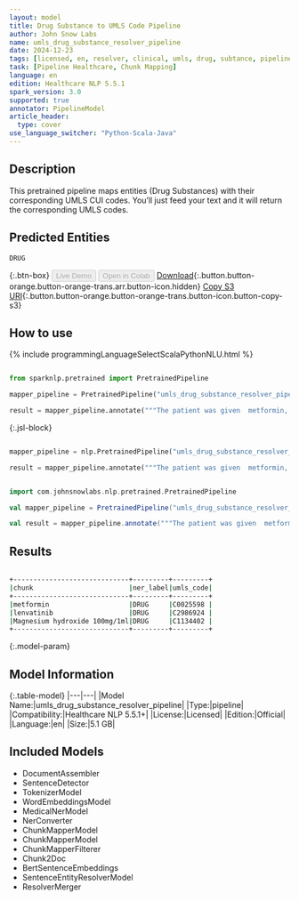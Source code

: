```yaml
---
layout: model
title: Drug Substance to UMLS Code Pipeline
author: John Snow Labs
name: umls_drug_substance_resolver_pipeline
date: 2024-12-23
tags: [licensed, en, resolver, clinical, umls, drug, subtance, pipeline]
task: [Pipeline Healthcare, Chunk Mapping]
language: en
edition: Healthcare NLP 5.5.1
spark_version: 3.0
supported: true
annotator: PipelineModel
article_header:
  type: cover
use_language_switcher: "Python-Scala-Java"
---
```


## Description

This pretrained pipeline maps entities (Drug Substances) with their corresponding UMLS CUI codes. You’ll just feed your text and it will return the corresponding UMLS codes.

## Predicted Entities

`DRUG`

{:.btn-box}
<button class="button button-orange" disabled>Live Demo</button>
<button class="button button-orange" disabled>Open in Colab</button>
[Download](https://s3.amazonaws.com/auxdata.johnsnowlabs.com/clinical/models/umls_drug_substance_resolver_pipeline_en_5.5.1_3.0_1734963236674.zip){:.button.button-orange.button-orange-trans.arr.button-icon.hidden}
[Copy S3 URI](s3://auxdata.johnsnowlabs.com/clinical/models/umls_drug_substance_resolver_pipeline_en_5.5.1_3.0_1734963236674.zip){:.button.button-orange.button-orange-trans.button-icon.button-copy-s3}

## How to use



<div class="tabs-box" markdown="1">
{% include programmingLanguageSelectScalaPythonNLU.html %}
  
```python

from sparknlp.pretrained import PretrainedPipeline

mapper_pipeline = PretrainedPipeline("umls_drug_substance_resolver_pipeline", "en", "clinical/models")

result = mapper_pipeline.annotate("""The patient was given  metformin, lenvatinib and Magnesium hydroxide 100mg/1ml""")

```

{:.jsl-block}
```python

mapper_pipeline = nlp.PretrainedPipeline("umls_drug_substance_resolver_pipeline", "en", "clinical/models")

result = mapper_pipeline.annotate("""The patient was given  metformin, lenvatinib and Magnesium hydroxide 100mg/1ml""")

```
```scala

import com.johnsnowlabs.nlp.pretrained.PretrainedPipeline

val mapper_pipeline = PretrainedPipeline("umls_drug_substance_resolver_pipeline", "en", "clinical/models")

val result = mapper_pipeline.annotate("""The patient was given  metformin, lenvatinib and Magnesium hydroxide 100mg/1ml""")

```
</div>

## Results

```bash

+-----------------------------+---------+---------+
|chunk                        |ner_label|umls_code|
+-----------------------------+---------+---------+
|metformin                    |DRUG     |C0025598 |
|lenvatinib                   |DRUG     |C2986924 |
|Magnesium hydroxide 100mg/1ml|DRUG     |C1134402 |
+-----------------------------+---------+---------+

```

{:.model-param}
## Model Information

{:.table-model}
|---|---|
|Model Name:|umls_drug_substance_resolver_pipeline|
|Type:|pipeline|
|Compatibility:|Healthcare NLP 5.5.1+|
|License:|Licensed|
|Edition:|Official|
|Language:|en|
|Size:|5.1 GB|

## Included Models

- DocumentAssembler
- SentenceDetector
- TokenizerModel
- WordEmbeddingsModel
- MedicalNerModel
- NerConverter
- ChunkMapperModel
- ChunkMapperModel
- ChunkMapperFilterer
- Chunk2Doc
- BertSentenceEmbeddings
- SentenceEntityResolverModel
- ResolverMerger
